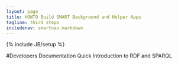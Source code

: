 ```yaml
---
layout: page
title: HOWTO Build SMART Background and Helper Apps
tagline: third steps
includenav: smartnav.markdown
---
```

{% include JB/setup %}

<div id="toc"> </div>

#Developers Documentation Quick Introduction to RDF and SPARQL

